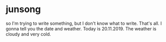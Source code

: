 # junsong
so I'm trying to write something, but I don't know what to write. That's all.
I gonna tell you the date and weather. Today is 20.11.2019. The weather is cloudy and very cold.
